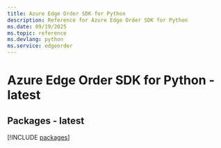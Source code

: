 ```yaml
---
title: Azure Edge Order SDK for Python
description: Reference for Azure Edge Order SDK for Python
ms.date: 09/19/2025
ms.topic: reference
ms.devlang: python
ms.service: edgeorder
---
```

# Azure Edge Order SDK for Python - latest
## Packages - latest
[!INCLUDE [packages](edge-order-index.md)]